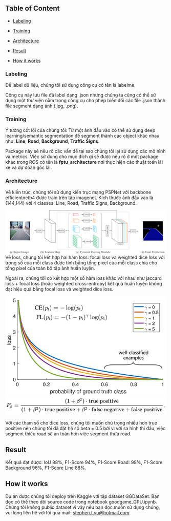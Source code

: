 
## Table of Content

- [Labeling](#Labeling)

- [Training](#Training)

- [Architecture](#Architecture)

- [Result](#Architecture)

- [How it works](#How-it-works)

### Labeling
Để label dữ liệu, chúng tôi sử dụng công cụ có tên là labelme. 

Công cụ này lưu file đã label dạng .json nhưng chúng ta cũng có thể sử dụng một thư viện nằm trong công cụ cho phép biến đổi các file .json thành file segment dạng ảnh (.jpg, .png).

### Training


Ý tưởng cốt lõi của chúng tôi: Từ một ảnh đầu vào có thể sử dụng deep learning/semantic segmentation để segment thành các object khác nhau như: **Line**, **Road**, **Background**, **Traffic Signs**. 

Package này sẽ nêu rõ các vấn đề tại sao chúng tôi lại sử dụng các mô hình và metrics. Việc sử dụng cho mục đích gì sẽ được nêu rõ ở một package khác trong ROS có tên là **fptu_architecture** nơi thực hiện các thuật toán lái xe và dự đoán góc lái.

### Architecture

Về kiến trúc, chúng tôi sử dụng kiến trục mạng PSPNet với backbone efficientnetb4 được train trên tập imagenet. Kích thước ảnh đầu vào là (144,144) với 4 classes: Line, Road, Traffic Signs, Background.

<center>
<img src="../images/pspnet.png" />
</center>
Về loss, chúng tôi kết hợp hai hàm loss: focal loss và weighted dice loss với trọng số của mỗi class được tính bằng tổng pixel của mỗi class chia cho tổng pixel của toàn bộ tập ảnh huấn luyện. 

Ngoài ra, chúng tôi có kết hợp một số hàm loss khác với nhau như jaccard loss + focal loss (hoặc weighted cross-entropy) kết quả huấn luyện không đạt hiệu quả bằng focal loss và weighted dice loss. 

<center>
<img src="../images/focal.png" />
</center>

<center>
<img src="../images/fb_score.png" />
</center>

Với các tham số cho dice loss, chúng tôi muốn chú trọng nhiều hơn true positive nên chúng tôi đã đặt hệ số beta = 0.5 bởi vì với sa hình thi đấu, việc segment thiếu road sẽ an toàn hơn việc segment thừa road. 

## Result

Kết quả đạt được: IoU 88%, F1-Score 94%, F1-Score Road: 98%, F1-Score Background 96%, F1-Score Line 88%.

## How it works

Dự án được chúng tôi deploy trên Kaggle với tập dataset GGDataSet. Bạn đọc có thể theo dõi source code trong notebook goodgame_GPU.ipynb. Chúng tôi không public dataset vì vậy nếu bạn đọc muốn sử dụng chúng, vui lòng liên hệ với tôi qua mail: stephen.t.vu@hotmail.com. 
